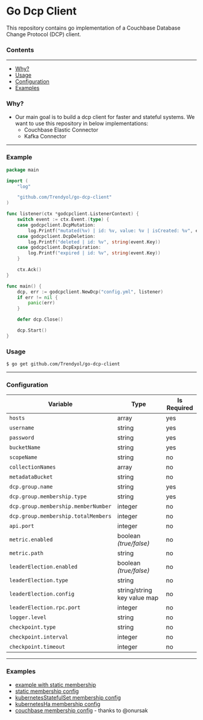 # Go Dcp Client

This repository contains go implementation of a Couchbase Database Change Protocol (DCP) client.

### Contents
---

* [Why?](#why)
* [Usage](#usage)
* [Configuration](#configuration)
* [Examples](#examples)

### Why?

+ Our main goal is to build a dcp client for faster and stateful systems. We want to use this repository in below
  implementations:
    + Couchbase Elastic Connector
    + Kafka Connector

---

### Example

```go
package main

import (
	"log"

	"github.com/Trendyol/go-dcp-client"
)

func listener(ctx *godcpclient.ListenerContext) {
	switch event := ctx.Event.(type) {
	case godcpclient.DcpMutation:
		log.Printf("mutated(%v) | id: %v, value: %v | isCreated: %v", event.VbID, string(event.Key), string(event.Value), event.IsCreated())
	case godcpclient.DcpDeletion:
		log.Printf("deleted | id: %v", string(event.Key))
	case godcpclient.DcpExpiration:
		log.Printf("expired | id: %v", string(event.Key))
	}

	ctx.Ack()
}

func main() {
	dcp, err := godcpclient.NewDcp("config.yml", listener)
	if err != nil {
		panic(err)
	}

	defer dcp.Close()

	dcp.Start()
}
```

### Usage

```
$ go get github.com/Trendyol/go-dcp-client

```

---

### Configuration

| Variable                            | Type                        | Is Required |
|-------------------------------------|-----------------------------|-------------|
| `hosts`                             | array                       | yes         |
| `username`                          | string                      | yes         |
| `password`                          | string                      | yes         |
| `bucketName`                        | string                      | yes         |
| `scopeName`                         | string                      | no          |
| `collectionNames`                   | array                       | no          |
| `metadataBucket`                    | string                      | no          |
| `dcp.group.name`                    | string                      | yes         |
| `dcp.group.membership.type`         | string                      | yes         |
| `dcp.group.membership.memberNumber` | integer                     | no          |
| `dcp.group.membership.totalMembers` | integer                     | no          |
| `api.port`                          | integer                     | no          |
| `metric.enabled`                    | boolean *(true/false)*      | no          |
| `metric.path`                       | string                      | no          |
| `leaderElection.enabled`            | boolean *(true/false)*      | no          |
| `leaderElection.type`               | string                      | no          |
| `leaderElection.config`             | string/string key value map | no          |
| `leaderElection.rpc.port`           | integer                     | no          |
| `logger.level`                      | string                      | no          |
| `checkpoint.type`                   | string                      | no          |
| `checkpoint.interval`               | integer                     | no          |
| `checkpoint.timeout`                | integer                     | no          |

---

### Examples

- [example with static membership](example/main.go)
- [static membership config](example/config.yml)
- [kubernetesStatefulSet membership config](example/config_k8s_stateful_set.yml)
- [kubernetesHa membership config](example/config_k8s_leader_election.yml)
- [couchbase membership config](example/config_couchbase.yml) - thanks to @onursak

